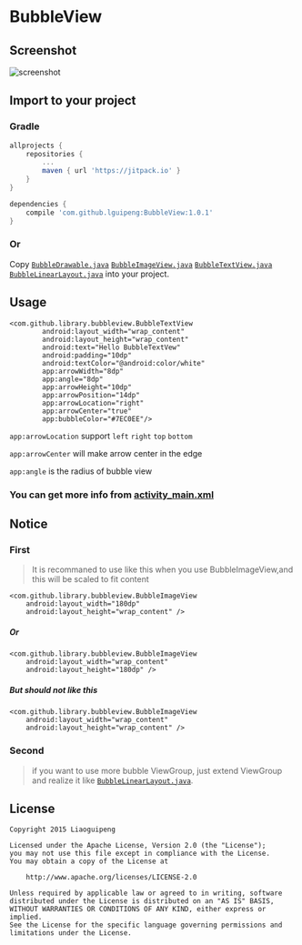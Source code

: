 # BubbleView

## Screenshot
![screenshot](https://github.com/lguipeng/BubbleView/blob/master/screenshot/screenshot.png)

## Import to your project
### Gradle
```groovy
allprojects {
    repositories {
        ...
        maven { url 'https://jitpack.io' }
    }
}

dependencies {
    compile 'com.github.lguipeng:BubbleView:1.0.1'
}
```
### Or
Copy [`BubbleDrawable.java`](https://github.com/lguipeng/BubbleView/blob/master/library/src/main/java/com/github/library/bubbleview/BubbleDrawable.java) [`BubbleImageView.java`](https://github.com/lguipeng/BubbleView/blob/master/library/src/main/java/com/github/library/bubbleview/BubbleImageView.java)  [`BubbleTextView.java`](https://github.com/lguipeng/BubbleView/blob/master/library/src/main/java/com/github/library/bubbleview/BubbleTextView.java) [`BubbleLinearLayout.java`](https://github.com/lguipeng/BubbleView/blob/master/library/src/main/java/com/github/library/bubbleview/BubbleLinearLayout.java) into your project.

## Usage
```
<com.github.library.bubbleview.BubbleTextView
        android:layout_width="wrap_content"
        android:layout_height="wrap_content"
        android:text="Hello BubbleTextVew"
        android:padding="10dp"
        android:textColor="@android:color/white"
        app:arrowWidth="8dp"
        app:angle="8dp"
        app:arrowHeight="10dp"
        app:arrowPosition="14dp"
        app:arrowLocation="right"
        app:arrowCenter="true"
        app:bubbleColor="#7EC0EE"/>
```
`app:arrowLocation` support `left` `right` `top` `bottom`

`app:arrowCenter` will make arrow center in the edge

`app:angle` is the radius of bubble view

### You can get more info from [activity_main.xml](https://github.com/lguipeng/BubbleView/blob/master/app/src/main/res/layout/activity_main.xml)

## Notice
### First
> It is recommaned to use like this when you use BubbleImageView,and this will be scaled to fit content

```
<com.github.library.bubbleview.BubbleImageView
    android:layout_width="180dp"
    android:layout_height="wrap_content" />
```
##### Or
```
<com.github.library.bubbleview.BubbleImageView
    android:layout_width="wrap_content"
    android:layout_height="180dp" />
```
##### But should not like this
```
<com.github.library.bubbleview.BubbleImageView
    android:layout_width="wrap_content"
    android:layout_height="wrap_content" />
```
### Second
> if you want to use more bubble ViewGroup, just extend ViewGroup and realize it like [`BubbleLinearLayout.java`](https://github.com/lguipeng/BubbleView/blob/master/library/src/main/java/com/github/library/bubbleview/BubbleLinearLayout.java). 

## License
```
Copyright 2015 Liaoguipeng

Licensed under the Apache License, Version 2.0 (the "License");
you may not use this file except in compliance with the License.
You may obtain a copy of the License at

    http://www.apache.org/licenses/LICENSE-2.0

Unless required by applicable law or agreed to in writing, software
distributed under the License is distributed on an "AS IS" BASIS,
WITHOUT WARRANTIES OR CONDITIONS OF ANY KIND, either express or implied.
See the License for the specific language governing permissions and
limitations under the License.
```
